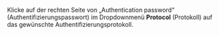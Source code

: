 Klicke auf der rechten Seite von „Authentication password“ (Authentifizierungspasswort) im Dropdownmenü **Protocol** (Protokoll) auf das gewünschte Authentifizierungsprotokoll.
